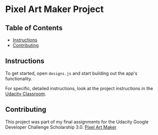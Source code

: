 # Pixel Art Maker Project

## Table of Contents

* [Instructions](#instructions)
* [Contributing](#contributing)

## Instructions

To get started, open `designs.js` and start building out the app's functionality.

For specific, detailed instructions, look at the project instructions in the [Udacity Classroom](https://classroom.udacity.com/me).

## Contributing

This project was part of my final assignments for the Udacity Google Developer Challenge Scholarship 3.0.
[Pixel Art Maker](https://mmosoroohh.github.io/Pixel_art_maker/)
